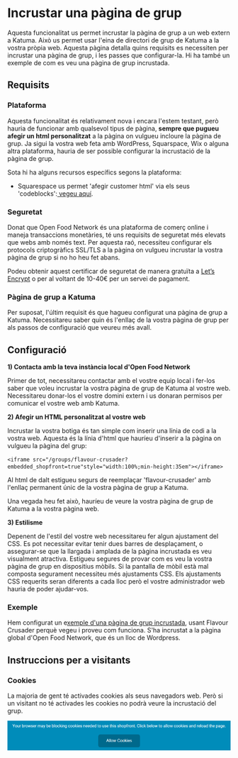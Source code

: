 # Incrustar una pàgina de grup

Aquesta funcionalitat us permet incrustar la pàgina de grup a un web extern a Katuma. Això us permet usar l'eina de directori de grup de Katuma a la vostra pròpia web. Aquesta pàgina detalla quins requisits es necessiten per incrustar una pàgina de grup, i les passes que configurar-la. Hi ha també un exemple de com es veu una pàgina de grup incrustada. 

## Requisits

### Plataforma

Aquesta funcionalitat és relativament nova i encara l'estem testant, però hauria de funcionar amb qualsevol tipus de pàgina, **sempre que pugueu afegir un html personalitzat** a la pàgina on vulgueu incloure la pàgina de grup.  Ja sigui la vostra web feta amb WordPress, Squarspace, Wix o alguna altra plataforma, hauria de ser possible configurar la incrustació de la pàgina de grup.

Sota hi ha alguns recursos específics segons la plataforma: 

* Squarespace us permet 'afegir customer html' via els seus 'codeblocks':[ vegeu aquí](https://support.squarespace.com/hc/en-us/articles/206543167).

### Seguretat

Donat que Open Food Network és una plataforma de comerç online i maneja transaccions monetàries, té uns requisits de seguretat més elevats que webs amb només text. Per aquesta raó, necessiteu configurar els protocols criptogràfics SSL/TLS a la pàgina on vulgueu incrustar la vostra pàgina de grup si no ho heu fet abans. 

Podeu obtenir aquest certificar de seguretat de manera gratuïta a [Let’s Encrypt](https://letsencrypt.org/) o per al voltant de 10-40€ per un servei de pagament. 

### Pàgina de grup a Katuma

Per suposat, l'últim requisit és que hagueu configurat una pàgina de grup a Katuma. Necessitareu saber quin és l'enllaç de la vostra pàgina de grup per als passos de configuració que veureu més avall. 

## Configuració

**1\) Contacta amb la teva instància local d'Open Food Network** 

Primer de tot, necessitareu contactar amb el vostre equip local i fer-los saber que voleu incrustar la vostra pàgina de grup de Katuma al vostre web. Necessitareu donar-los el vostre domini extern i us donaran permisos per comunicar el vostre web amb Katuma.

**2\) Afegir un HTML personalitzat al vostre web**

Incrustar la vostra botiga és tan simple com inserir una línia de codi a la vostra web. Aquesta és la línia d'html que hauríeu d'inserir a la pàgina on vulgueu la pàgina del grup: 

```text
<iframe src="/groups/flavour-crusader?embedded_shopfront=true"style="width:100%;min-height:35em"></iframe>
```

Al html de dalt estigueu segurs de reemplaçar 'flavour-crusader' amb l'enllaç permanent únic de la vostra pàgina de grup a Katuma. 

Una vegada heu fet això, hauríeu de veure la vostra pàgina de grup de Katuma a la vostra pàgina web.  

**3\) Estilisme**

Depenent de l'estil del vostre web necessitareu fer algun ajustament del CSS. Es pot necessitar evitar tenir dues barres de desplaçament, o assegurar-se que la llargada i amplada de la pàgina incrustada es veu visualment atractiva. Estigueu segures de provar com es veu la vostra pàgina de grup en dispositius mòbils. Si la pantalla de mòbil està mal composta segurament necessiteu més ajustaments CSS. Els ajustaments CSS requerits seran diferents a cada lloc però el vostre administrador web hauria de poder ajudar-vos. 

### Exemple

Hem configurat un e[xemple d'una pàgina de grup incrustada](https://openfoodnetwork.org/user-guide/advanced-features/demo-embedded-group/), usant Flavour Crusader perquè vegeu i proveu com funciona. S'ha incrustat a la pàgina global d'Open Food Network, que és un lloc de Wordpress.

## Instruccions per a visitants

### Cookies

La majoria de gent té activades cookies als seus navegadors web. Però si un visitant no té activades les cookies no podrà veure la incrustació del grup. 

![](../../.gitbook/assets/imatge%20%2865%29.png)

